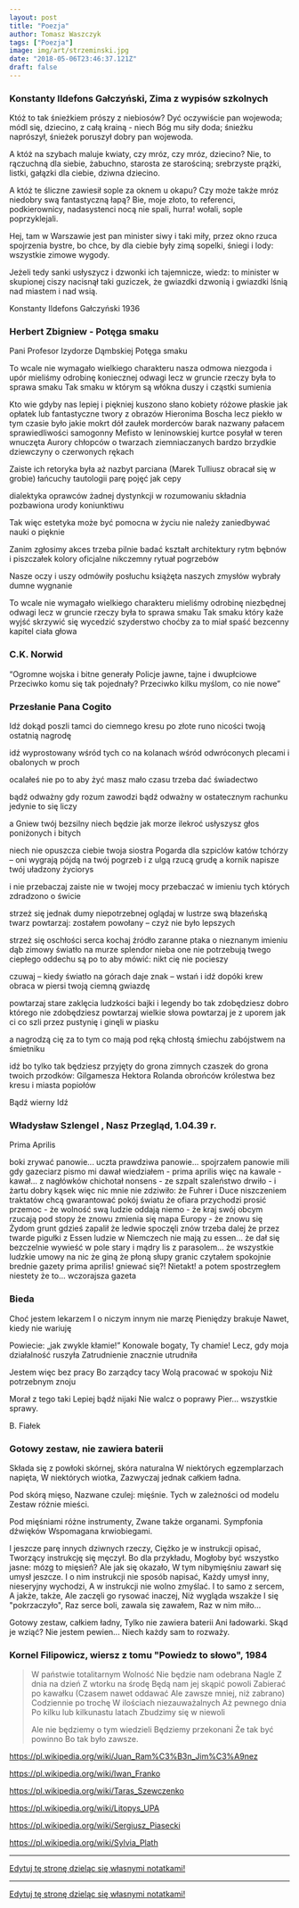 ```yaml
---
layout: post
title: "Poezja"
author: Tomasz Waszczyk
tags: ["Poezja"]
image: img/art/strzeminski.jpg
date: "2018-05-06T23:46:37.121Z"
draft: false
---
```


### Konstanty Ildefons Gałczyński, Zima z wypisów szkolnych

Któż to tak śnieżkiem prószy z niebiosów?
Dyć oczywiście pan wojewoda;
módl się, dziecino, z całą krainą -
niech Bóg mu siły doda;
śnieżku naprószył, śnieżek poruszył
dobry pan wojewoda.

A któż na szybach maluje kwiaty,
czy mróz, czy mróz, dziecino?
Nie, to rączuchną dla siebie, żabuchno,
starosta ze starościną;
srebrzyste prążki, listki, gałązki
dla ciebie, dziwna dziecino.

A któż te śliczne zawiesił sople
za oknem u okapu?
Czy może także mróz niedobry
swą fantastyczną łapą?
Bie, moje złoto, to referenci,
podkierownicy, nadasystenci
nocą nie spali, hurra! wołali,
sople poprzyklejali.

Hej, tam w Warszawie jest pan minister
siwy i taki miły,
przez okno rzuca spojrzenia bystre,
bo chce, by dla ciebie były
zimą sopelki, śniegi i lody:
wszystkie zimowe wygody.

Jeżeli tedy sanki usłyszycz
i dzwonki ich tajemnicze,
wiedz: to minister w skupionej ciszy
nacisnął taki guziczek,
że gwiazdki dzwonią i gwiazdki lśnią
nad miastem i nad wsią.

Konstanty Ildefons Gałczyński
1936

### Herbert Zbigniew - Potęga smaku

Pani Profesor Izydorze Dąmbskiej
Potęga smaku

To wcale nie wymagało wielkiego charakteru
nasza odmowa niezgoda i upór
mieliśmy odrobinę koniecznej odwagi
lecz w gruncie rzeczy była to sprawa smaku
Tak smaku
w którym są włókna duszy i cząstki sumienia

Kto wie gdyby nas lepiej i piękniej kuszono
słano kobiety różowe płaskie jak opłatek
lub fantastyczne twory z obrazów Hieronima Boscha
lecz piekło w tym czasie było jakie
mokrt dół zaułek morderców barak
nazwany pałacem sprawiedliwości
samogonny Mefisto w leninowskiej kurtce
posyłał w teren wnuczęta Aurory
chłopców o twarzach ziemniaczanych
bardzo brzydkie dziewczyny o czerwonych rękach

Zaiste ich retoryka była aż nazbyt parciana
(Marek Tulliusz obracał się w grobie)
łańcuchy tautologii parę pojęć jak cepy

dialektyka oprawców żadnej dystynkcji w rozumowaniu
składnia pozbawiona urody koniunktiwu

Tak więc estetyka może być pomocna w życiu
nie należy zaniedbywać nauki o pięknie

Zanim zgłosimy akces trzeba pilnie badać
kształt architektury rytm bębnów i piszczałek
kolory oficjalne nikczemny rytuał pogrzebów

Nasze oczy i uszy odmówiły posłuchu
książęta naszych zmysłów wybrały dumne wygnanie

To wcale nie wymagało wielkiego charakteru
mieliśmy odrobinę niezbędnej odwagi
lecz w gruncie rzeczy była to sprawa smaku
Tak smaku
który każe wyjść skrzywić się wycedzić szyderstwo
choćby za to miał spaść bezcenny kapitel ciała
głowa

### C.K. Norwid

“Ogromne wojska i bitne generały
Policje jawne, tajne i dwupłciowe
Przeciwko komu się tak pojednały?
Przeciwko kilku myślom, co nie nowe”

### Przesłanie Pana Cogito

Idź dokąd poszli tamci do ciemnego kresu
po złote runo nicości twoją ostatnią nagrodę

idź wyprostowany wśród tych co na kolanach
wśród odwróconych plecami i obalonych w proch

ocalałeś nie po to aby żyć
masz mało czasu trzeba dać świadectwo

bądź odważny gdy rozum zawodzi bądź odważny
w ostatecznym rachunku jedynie to się liczy

a Gniew twój bezsilny niech będzie jak morze
ilekroć usłyszysz głos poniżonych i bitych

niech nie opuszcza ciebie twoja siostra Pogarda
dla szpiclów katów tchórzy – oni wygrają
pójdą na twój pogrzeb i z ulgą rzucą grudę
a kornik napisze twój uładzony życiorys

i nie przebaczaj zaiste nie w twojej mocy
przebaczać w imieniu tych których zdradzono o świcie

strzeż się jednak dumy niepotrzebnej
oglądaj w lustrze swą błazeńską twarz
powtarzaj: zostałem powołany – czyż nie było lepszych

strzeż się oschłości serca kochaj źródło zaranne
ptaka o nieznanym imieniu dąb zimowy
światło na murze splendor nieba
one nie potrzebują twego ciepłego oddechu
są po to aby mówić: nikt cię nie pocieszy

czuwaj – kiedy światło na górach daje znak – wstań i idź
dopóki krew obraca w piersi twoją ciemną gwiazdę

powtarzaj stare zaklęcia ludzkości bajki i legendy
bo tak zdobędziesz dobro którego nie zdobędziesz
powtarzaj wielkie słowa powtarzaj je z uporem
jak ci co szli przez pustynię i ginęli w piasku

a nagrodzą cię za to tym co mają pod ręką
chłostą śmiechu zabójstwem na śmietniku

idź bo tylko tak będziesz przyjęty do grona zimnych czaszek
do grona twoich przodków: Gilgamesza Hektora Rolanda
obrońców królestwa bez kresu i miasta popiołów

Bądź wierny Idź

### Władysław Szlengel , Nasz Przegląd, 1.04.39 r.

Prima Aprilis

boki zrywać panowie...
uczta prawdziwa panowie...
spojrzałem panowie mili
gdy gazeciarz pismo mi dawał
wiedziałem - prima aprilis
więc na kawale - kawał...
z nagłówków chichotał nonsens -
ze szpalt szaleństwo drwiło -
i żartu dobry kąsek
więc nic mnie nie zdziwiło:
że Fuhrer i Duce niszczeniem traktatów
chcą gwarantować pokój światu
że ofiara przychodzi prosić przemoc -
że wolność swą ludzie oddają niemo -
że kraj swój obcym rzucają pod stopy
że znowu zmienia się mapa Europy -
że znowu się Żydom grunt gdzieś zapalił
że ledwie spoczęli znów trzeba dalej
że przez twarde pigułki z Essen
ludzie w Niemczech nie mają zu essen...
że dał się bezczelnie wywieść w pole
stary i mądry lis z parasolem...
że wszystkie ludzkie umowy na nic
że giną że płoną słupy granic
czytałem spokojnie brednie gazety
prima aprilis! gniewać się?! Nietakt!
a potem spostrzegłem niestety że to... wczorajsza gazeta

### Bieda

Choć jestem lekarzem
I o niczym innym nie marzę
Pieniędzy brakuje
Nawet, kiedy nie wariuję

Powiecie: „jak zwykle kłamie!”
Konowale bogaty, Ty chamie!
Lecz, gdy moja działalność ruszyła
Zatrudnienie znacznie utrudniła

Jestem więc bez pracy
Bo zarządcy tacy
Wolą pracować w spokoju
Niż potrzebnym znoju

Morał z tego taki
Lepiej bądź nijaki
Nie walcz o poprawy
Pier... wszystkie sprawy.

B. Fiałek

### Gotowy zestaw, nie zawiera baterii

Składa się z powłoki skórnej, skóra naturalna
W niektórych egzemplarzach napięta,
W niektórych wiotka,
Zazwyczaj jednak całkiem ładna.

Pod skórą mięso,
Nazwane czulej: mięśnie.
Tych w zależności od modelu
Zestaw różnie mieści.

Pod mięśniami różne instrumenty,
Zwane także organami.
Sympfonia dźwięków
Wspomagana krwiobiegami.

I jeszcze parę innych dziwnych rzeczy,
Ciężko je w instrukcji opisać,
Tworzący instrukcję się męczył.
Bo dla przykładu,
Mogłoby być wszystko jasne: mózg to mięsień?
Ale jak się okazało,
W tym nibymięśniu zawarł się umysł jeszcze.
I o nim instrukcji nie sposób napisać,
Każdy umysł inny, nieseryjny wychodzi,
A w instrukcji nie wolno zmyślać.
I to samo z sercem,
A jakże, także,
Ale zaczęli go rysować inaczej,
Niż wygląda wszakże
I się "pokrzaczyło",
Raz serce boli, zawala się zawałem,
Raz w nim miło...

Gotowy zestaw, całkiem ładny,
Tylko nie zawiera baterii
Ani ładowarki.
Skąd je wziąć? Nie jestem pewien...
Niech każdy sam to rozważy.

### Kornel Filipowicz, wiersz z tomu "Powiedz to słowo", 1984

> W państwie totalitarnym
> Wolność
> Nie będzie nam odebrana
> Nagle
> Z dnia na dzień
> Z wtorku na środę
> Będą nam jej skąpić powoli
> Zabierać po kawałku
> (Czasem nawet oddawać
> Ale zawsze mniej, niż zabrano)
> Codziennie po trochę
> W ilościach niezauważalnych
> Aż pewnego dnia
> Po kilku lub kilkunastu latach
> Zbudzimy się w niewoli
>
> Ale nie będziemy o tym wiedzieli
> Będziemy przekonani
> Że tak być powinno
> Bo tak było zawsze.

<https://pl.wikipedia.org/wiki/Juan_Ram%C3%B3n_Jim%C3%A9nez>

https://pl.wikipedia.org/wiki/Iwan_Franko

https://pl.wikipedia.org/wiki/Taras_Szewczenko

https://pl.wikipedia.org/wiki/Litopys_UPA

https://pl.wikipedia.org/wiki/Sergiusz_Piasecki

https://pl.wikipedia.org/wiki/Sylvia_Plath

---

<a href="https://github.com/TomaszWaszczyk/historia.waszczyk.com/edit/master/src/content/poezja.md" target="_blank">Edytuj tę stronę dzieląc się własnymi notatkami!</a>

<!-- "W dupie mam Polskę i jebać za grosze.
Anglia czy Niemcy tam się wynoszę.
Liczą się funty, liczy się euro, 
Spieprzam na zachód tam tego pełno. 
   Mijają lata, wieśniak jest Panem, 
   Choć na zachodzie ma przejebane. 
   Niby ma euro, funty, dolary, 
   Lecz przed innymi, wciąż będzie szary. 
Inny zarabia trzy razy więcej, 
A Polak w gównie tapla swe ręce. 
Bo chociaż z Polski uciekł z przed laty, 
To pokazuje, że jest bogaty. 
   I teraz popatrz Drogi Rodaku, 
   Jak Ty kurewsko boisz się piachu. 
   Nie chcesz już euro, nie chcesz dolara, 
   I czemu każdy tak z Was spierdala?! 
Tydzień wakacji i trzy dni święta, 
Myślisz że tutaj nikt nie pamięta. 
A teraz czekasz na samoloty, 
Byś mógł do Polski wrócić z powrotem. 
   Grunt pod nogami zaczął się palić, 
   Nie jesteś skory by zachód chwalić. 
   Kiedy już ludzi wywożą w workach, 
   To Ty narzekasz że stoisz w korkach. 
Kiedy ostatnio bliskich widziałeś, 
Na dwa tygodnie bana im dałeś. 
A kiedy wszystko wróci do normy, 
Ty znów spierdolisz, spakujesz torby.." -->

---

<a href="https://github.com/TomaszWaszczyk/historia.waszczyk.com/edit/master/src/content/poezja.md" target="_blank">Edytuj tę stronę dzieląc się własnymi notatkami!<a>
